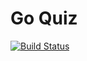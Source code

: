 # Go Quiz
[![Build Status](https://travis-ci.com/tfyl/go-quiz.svg?branch=master)](https://github.com/tfyl/go-quiz)
